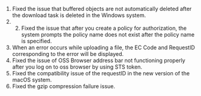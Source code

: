1. Fixed the issue that buffered objects are not automatically deleted after the download task is deleted in the Windows system.
2. 2. Fixed the issue that after you create a policy for authorization, the system prompts the policy name does not exist after the policy name is specified.
3. When an error occurs while uploading a file, the EC Code and RequestID corresponding to the error will be displayed.
4. Fixed the issue of OSS Browser address bar not functioning properly after you log on to oss browser by using STS token.
5. Fixed the compatibility issue of the requestID in the new version of the macOS system.
6. Fixed the gzip compression failure issue.
